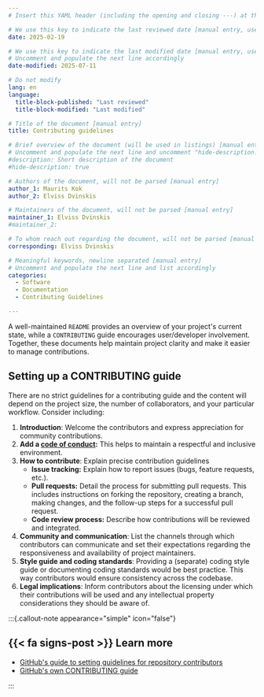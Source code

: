 ```yaml
---
# Insert this YAML header (including the opening and closing ---) at the beginning of the document and fill it out accordingly

# We use this key to indicate the last reviewed date [manual entry, use YYYY-MM-dd]
date: 2025-02-19

# We use this key to indicate the last modified date [manual entry, use YYYY-MM-DD]
# Uncomment and populate the next line accordingly
date-modified: 2025-07-11

# Do not modify
lang: en
language: 
  title-block-published: "Last reviewed"
  title-block-modified: "Last modified"

# Title of the document [manual entry]
title: Contributing guidelines

# Brief overview of the document (will be used in listings) [manual entry]
# Uncomment and populate the next line and uncomment "hide-description: true".
#description: Short description of the document
#hide-description: true

# Authors of the document, will not be parsed [manual entry]
author_1: Maurits Kok
author_2: Elviss Dvinskis

# Maintainers of the document, will not be parsed [manual entry]
maintainer_1: Elviss Dvinskis
#maintainer_2:

# To whom reach out regarding the document, will not be parsed [manual entry]
corresponding: Elviss Dvinskis

# Meaningful keywords, newline separated [manual entry]
# Uncomment and populate the next line and list accordingly
categories: 
  - Software
  - Documentation
  - Contributing Guidelines

---
```


A well-maintained `README` provides an overview of your project's current state, while a `CONTRIBUTING` guide encourages user/developer involvement. Together, these documents help maintain project clarity and make it easier to manage contributions.

## Setting up a CONTRIBUTING guide

There are no strict guidelines for a contributing guide and the content will depend on the project size, the number of collaborators, and your particular workflow. Consider including:

1. **Introduction**: Welcome the contributors and express appreciation for community contributions. 
2. **Add a [code of conduct](./code_of_conduct.md):** This helps to maintain a respectful and inclusive environment.
3. **How to contribute**: Explain precise contribution guidelines
   - **Issue tracking:** Explain how to report issues (bugs, feature requests, etc.).
   - **Pull requests:** Detail the process for submitting pull requests. This includes instructions on forking the repository, creating a branch, making changes, and the follow-up steps for a successful pull request.
   - **Code review process:** Describe how contributions will be reviewed and integrated.
4. **Community and communication**: List the channels through which contributors can communicate and set their expectations regarding the responsiveness and availability of project maintainers.
5. **Style guide and coding standards**: Providing a (separate) coding style guide or documenting coding standards would be best practice. This way contributors would ensure consistency across the codebase.
6. **Legal implications**: Inform contributors about the licensing under which their contributions will be used and any intellectual property considerations they should be aware of.

:::{.callout-note appearance="simple" icon="false"}
## {{< fa signs-post >}} Learn more

- [GitHub's guide to setting guidelines for repository contributors](https://docs.github.com/en/communities/setting-up-your-project-for-healthy-contributions/setting-guidelines-for-repository-contributors)
- [GitHub's own CONTRIBUTING guide](https://github.com/github/docs/blob/8ef6dfa3a1400156aee603c7642485ebba2161b8/.github/CONTRIBUTING.md)

:::

